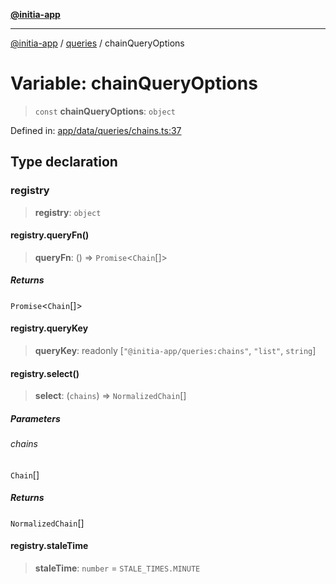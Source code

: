 [**@initia-app**](../../data.md)

***

[@initia-app](../../data.md) / [queries](../data.md) / chainQueryOptions

# Variable: chainQueryOptions

> `const` **chainQueryOptions**: `object`

Defined in: [app/data/queries/chains.ts:37](https://github.com/hanwong/app-v2/blob/087f9ea496ced31d9a3b187baa11cd5456705527/app/data/queries/chains.ts#L37)

## Type declaration

### registry

> **registry**: `object`

#### registry.queryFn()

> **queryFn**: () => `Promise`\<`Chain`[]\>

##### Returns

`Promise`\<`Chain`[]\>

#### registry.queryKey

> **queryKey**: readonly \[`"@initia-app/queries:chains"`, `"list"`, `string`\]

#### registry.select()

> **select**: (`chains`) => `NormalizedChain`[]

##### Parameters

###### chains

`Chain`[]

##### Returns

`NormalizedChain`[]

#### registry.staleTime

> **staleTime**: `number` = `STALE_TIMES.MINUTE`
